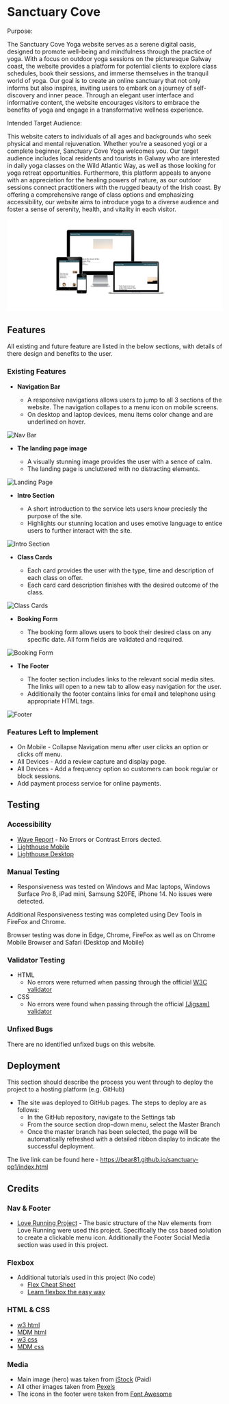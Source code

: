 # Sanctuary Cove

Purpose:

The Sanctuary Cove Yoga website serves as a serene digital oasis, designed to promote well-being and mindfulness through the practice of yoga. With a focus on outdoor yoga sessions on the picturesque Galway coast, the website provides a platform for potential clients to explore class schedules, book their sessions, and immerse themselves in the tranquil world of yoga. Our goal is to create an online sanctuary that not only informs but also inspires, inviting users to embark on a journey of self-discovery and inner peace. Through an elegant user interface and informative content, the website encourages visitors to embrace the benefits of yoga and engage in a transformative wellness experience.

Intended Target Audience:

This website caters to individuals of all ages and backgrounds who seek physical and mental rejuvenation. Whether you're a seasoned yogi or a complete beginner, Sanctuary Cove Yoga welcomes you. Our target audience includes local residents and tourists in Galway who are interested in daily yoga classes on the Wild Atlantic Way, as well as those looking for yoga retreat opportunities. Furthermore, this platform appeals to anyone with an appreciation for the healing powers of nature, as our outdoor sessions connect practitioners with the rugged beauty of the Irish coast. By offering a comprehensive range of class options and emphasizing accessibility, our website aims to introduce yoga to a diverse audience and foster a sense of serenity, health, and vitality in each visitor.

![Responsive Mockup](https://github.com/Bear81/sanctuary-pp1/blob/main/documentation-images/Am-I-Responsive-%20(1).webp)

## Features

All existing and future feature are listed in the below sections, with details of there design and benefits to the user.

### Existing Features

- __Navigation Bar__

  - A responsive navigations allows users to jump to all 3 sections of the website. The navigation collapes to a menu icon on mobile screens. 
  - On desktop and laptop devices, menu items color change and are underlined on hover.

![Nav Bar]()

- __The landing page image__

  - A visually stunning image provides the user with a sence of calm. 
  - The landing page is uncluttered with no distracting elements.

![Landing Page]()

- __Intro Section__

  - A short introduction to the service lets users know preciesly the purpose of the site.
  - Highlights our stunning location and uses emotive language to entice users to further interact with the site.

![Intro Section]()

- __Class Cards__

  - Each card provides the user with the type, time and description of each class on offer.
  - Each card card description finishes with the desired outcome of the class.

![Class Cards]()


- __Booking Form__

  - The booking form allows users to book their desired class on any specific date. All form fields are validated and required.  

![Booking Form]()


- __The Footer__ 

  - The footer section includes links to the relevant social media sites. The links will open to a new tab to allow easy navigation for the user.
  - Additionally the footer contains links for email and telephone using appropriate HTML tags.

![Footer]()



### Features Left to Implement

- On Mobile - Collapse Navigation menu after user clicks an option or clicks off menu.
- All Devices - Add a review capture and display page. 
- All Devices - Add a frequency option so customers can book regular or block sessions.
- Add payment process service for online payments.

## Testing 

### Accessibility
- [Wave Report](https://wave.webaim.org/report#/https%3A%2F%2Fbear81.github.io%2Fsanctuary-pp1%2Findex.html) - No Errors or Contrast Errors dected.
- [Lighthouse Mobile]()
- [Lighthouse Desktop]()

### Manual Testing
- Responsiveness was tested on Windows and Mac laptops, Windows Surface Pro 8, iPad mini, Samsung S20FE, iPhone 14. No issues were detected. 

Additional Responsiveness testing was completed using Dev Tools in FireFox and Chrome. 

Browser testing was done in Edge, Chrome, FireFox as well as on Chrome Mobile Browser and Safari (Desktop and Mobile)



### Validator Testing 

- HTML
  - No errors were returned when passing through the official [W3C validator](https://validator.w3.org/nu/?doc=https%3A%2F%2Fcode-institute-org.github.io%2Flove-running-2.0%2Findex.html)
- CSS
  - No errors were found when passing through the official [(Jigsaw) validator](https://jigsaw.w3.org/css-validator/validator?uri=https%3A%2F%2Fvalidator.w3.org%2Fnu%2F%3Fdoc%3Dhttps%253A%252F%252Fcode-institute-org.github.io%252Flove-running-2.0%252Findex.html&profile=css3svg&usermedium=all&warning=1&vextwarning=&lang=en#css)

### Unfixed Bugs

There are no identified unfixed bugs on this website. 

## Deployment

This section should describe the process you went through to deploy the project to a hosting platform (e.g. GitHub) 

- The site was deployed to GitHub pages. The steps to deploy are as follows: 
  - In the GitHub repository, navigate to the Settings tab 
  - From the source section drop-down menu, select the Master Branch
  - Once the master branch has been selected, the page will be automatically refreshed with a detailed ribbon display to indicate the successful deployment. 

The live link can be found here - https://bear81.github.io/sanctuary-pp1/index.html


## Credits 

### Nav & Footer

- [Love Running Project](https://github.com/Code-Institute-Solutions/Love-Running-Solutions) - The basic structure of the Nav elements from Love Running were used this project. Specifically the css based solution to create a clickable menu icon. Additionally the Footer Social Media section was used in this project. 

### Flexbox

- Additional tutorials used in this project (No code)
  - [Flex Cheat Sheet](https://flexbox.malven.co/)
  - [Learn flexbox the easy way](https://www.youtube.com/watch?v=u044iM9xsWU&list=PL3_VIArpa1JQtpIJEOjcN0-XTgJ006ZPi&index=2)

### HTML & CSS

  - [w3 html](https://www.w3schools.com/html/)
  - [MDM html](https://developer.mozilla.org/en-US/docs/Web/HTML)
  - [w3 css](https://www.w3schools.com/w3css/defaulT.asp)
  - [MDM css](https://developer.mozilla.org/en-US/docs/Web/CSS)

### Media

- Main image (hero) was taken from [iStock](https://www.istockphoto.com/photo/salthill-galway-ireland-gm182398527-11531311) (Paid)
- All other images taken from [Pexels](https://www.pexels.com/collections/yoga-moody-coastal-theme-fxnk2vk/)
- The icons in the footer were taken from [Font Awesome](https://fontawesome.com/)


